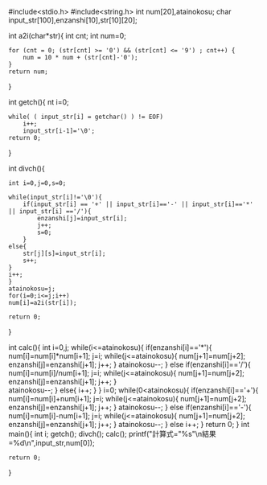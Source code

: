 #include<stdio.h>
#include<string.h>
int num[20],atainokosu;
char input_str[100],enzanshi[10],str[10][20];

int a2i(char*str){
    int cnt;
    int num=0;

    for (cnt = 0; (str[cnt] >= '0') && (str[cnt] <= '9') ; cnt++) {
        num = 10 * num + (str[cnt]-'0');
    }
    return num;
}

int getch(){
    nt i=0;

    while( ( input_str[i] = getchar() ) != EOF)
        i++;
        input_str[i-1]='\0';
    return 0;
}

int divch(){

    int i=0,j=0,s=0;

    while(input_str[i]!='\0'){
        if(input_str[i] == '+' || input_str[i]=='-' || input_str[i]=='*' || input_str[i] =='/'){
            enzanshi[j]=input_str[i];
            j++;
            s=0;
        }
    else{
        str[j][s]=input_str[i];
        s++;
    }
    i++;
    }      
    atainokosu=j;
    for(i=0;i<=j;i++)
    num[i]=a2i(str[i]);

    return 0;
}

int calc(){
    int i=0,j;
    while(i<=atainokosu){
        if(enzanshi[i]=='*'){
            num[i]=num[i]*num[i+1];
            j=i;
            while(j<=atainokosu){
                num[j+1]=num[j+2];
                enzanshi[j]=enzanshi[j+1];
                j++;
            }
        atainokosu--;
        }
        else if(enzanshi[i]=='/'){
            num[i]=num[i]/num[i+1];
            j=i;
            while(j<=atainokosu){
                num[j+1]=num[j+2];
                enzanshi[j]=enzanshi[j+1];
                j++;
            }   
        atainokosu--;
        }
        else{
        i++;
        }
    }
    i=0;
    while(0<atainokosu){
        if(enzanshi[i]=='+'){
            num[i]=num[i]+num[i+1];
            j=i;
            while(j<=atainokosu){
                num[j+1]=num[j+2];
                enzanshi[j]=enzanshi[j+1];
                j++;
            }
            atainokosu--;
        }
        else if(enzanshi[i]=='-'){
            num[i]=num[i]-num[i+1];
            j=i;
            while(j<=atainokosu){
                num[j+1]=num[j+2];
                enzanshi[j]=enzanshi[j+1];
                j++;
            }
            atainokosu--;
        }
        else
        i++;
        }
    return 0;
}
int main(){
    int i;
    getch();
    divch();
    calc();
    printf("計算式=\"%s\"\n結果=%d\n",input_str,num[0]);

    return 0;
}
